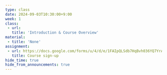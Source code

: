 ```yaml
---
type: class
date: 2024-09-03T10:30:00+9:00
week: 1
class:
 - url: 
   title: 'Introduction & Course Overview'
material:
 - title: 'None'
assignment:
 - url: https://docs.google.com/forms/u/4/d/e/1FAIpQLSdb7HqBvh036YQ7YrAWuQrD985qdr9sPacFcG14rApOL0GLmA/viewform?usp=send_form
   title: Course sign-up  
hide_time: true
hide_from_announcements: true
---
```


